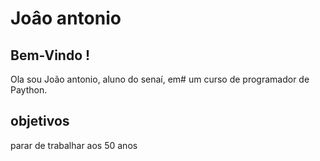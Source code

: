 # Joâo antonio
 
## Bem-Vindo !

Ola sou João antonio, aluno do senaí, em# um curso de programador de Paython.

## objetivos

parar de trabalhar aos 50 anos
